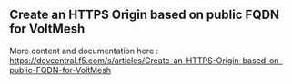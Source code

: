## Create an HTTPS Origin based on public FQDN for VoltMesh

More content and documentation here : https://devcentral.f5.com/s/articles/Create-an-HTTPS-Origin-based-on-public-FQDN-for-VoltMesh

